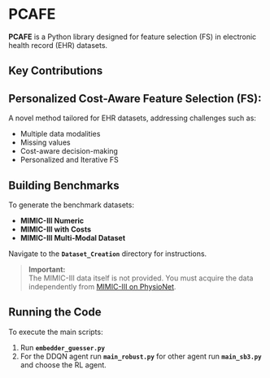 # **PCAFE**

**PCAFE** is a Python library designed for feature selection (FS) in electronic health record (EHR) datasets.

## **Key Contributions**

## **Personalized Cost-Aware Feature Selection (FS):**  
  A novel method tailored for EHR datasets, addressing challenges such as:  
  - Multiple data modalities  
  - Missing values  
  - Cost-aware decision-making
  - Personalized and Iterative FS 

## **Building Benchmarks**

To generate the benchmark datasets:  
- **MIMIC-III Numeric**  
- **MIMIC-III with Costs**  
- **MIMIC-III Multi-Modal Dataset**  

Navigate to the **`Dataset_Creation`** directory for instructions.

> **Important:**  
> The MIMIC-III data itself is not provided. You must acquire the data independently from [MIMIC-III on PhysioNet](https://mimic.physionet.org/).

## **Running the Code**

To execute the main scripts:  
1. Run **`embedder_guesser.py`**
2. For the DDQN agent run **`main_robust.py`**
   for other agent run **`main_sb3.py`** and choose the RL agent.
